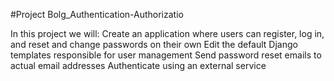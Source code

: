 #Project Bolg_Authentication-Authorizatio

In this project we will:
Create an application where users can register, log in, and reset and change
passwords on their own
Edit the default Django templates responsible for user management
Send password reset emails to actual email addresses
Authenticate using an external service
